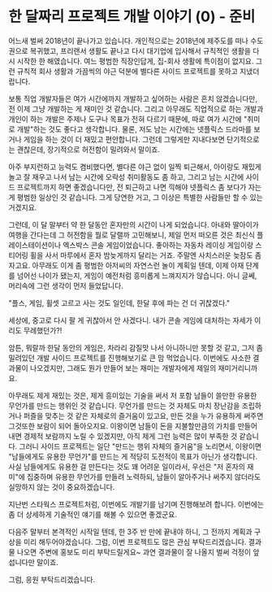 # 한 달짜리 프로젝트 개발 이야기 (0) - 준비

어느새 벌써 2018년이 끝나가고 있습니다. 개인적으로는  2018년에 제주도를 떠나 수도권으로 복귀했고, 프리랜서 생활도 끝나고 다시 대기업에 입사해서 규칙적인 생활을 다시 시작한 한 해였습니다. 여느 평범한 직장인답게, 집-회사 생활에 특이점이 없지요. 그런 규칙적 회사 생활과 가끔씩의 야근 덕분에 별다른 사이드 프로젝트를 못하고 지냈더랍니다.

보통 직업 개발자들은 여가 시간에까지 개발하고 싶어하는 사람은 흔치 않겠습니다만, 전 이제 그냥 개발하는 게 재미인 것 같습니다. 그리고 아무래도 직업적으로 하는 개발과 개인이 하는 개발은 주제나 도구나 목표가 전혀 다르기 때문에, 따로 여가 시간에 "취미로 개발"하는 것도 좋다고 생각합니다. 물론, 저도 남는 시간에는 넷플릭스 드라마를 보거나 게임을 하는 것이 더 재밌고 편안합니다. 그런데 그렇게만 지내다보면 단기적으로는 괜찮은데, 장기적으로 허전함이 밀려와서 말이죠.

아주 부지런하고 능력도 겸비했다면, 별다른 야근 없이 일찍 퇴근해서, 아이랑도 재밌게 놀고 잘 재우고 나서 남는 시간에 오락성 취미활동도 좀 하고, 그리고 남는 시간에 사이드 프로젝트까지 하면 좋겠습니다만, 전 퇴근하고 나면 끽해야 넷플릭스 좀 보다가 자는 게 평범한 일상인 것 같습니다. 그게 당연한 거고, 그 이상은 특별한 사람들만 할 수 있는 거겠지요.

그런데, 이 달 말부터 약 한 달동안 혼자만의 시간이 나게 되었습니다. 아내와 딸아이가 여행을 간다는데 그 허전함을 뭘로 달랠까  고민해보니, 제일 먼저 떠오른 것은 최신식 플레이스테이션이나 엑스박스 콘솔 게임이었습니다. 좋아하는 자동차 레이싱 게임이랑 스티어링 휠을 사서 마루에서 혼자 밤늦게까지 달리는 거죠. 주말엔 사치스러운 늦잠도 좀 자고요. 아무래도 이게 좀 평범한 아저씨의 자연스런 놀이 계획일 텐데, 이제 아재 단계를 넘어선 나이가 됐는지, 게임이 예전처럼 흥미롭게 느껴지지가 않습니다. 아니 글쎄, 머리속에 그런 생각이 먼저 들었답니다.

"플스, 게임, 휠셋 고르고 사는 것도 일인데, 한달 후에 파는 건 더 귀찮겠다."

세상에, 중고로 다시 팔 게 귀찮아서 안 사겠다니. 내가 콘솔 게임에 대처하는 자세가 이리도 무례했던가?!

암튼, 뭐랄까 한달 동안의 게임은, 차라리 감질맛 나서 아니하니만 못할 것 같고, 그저 좀 밀려있던 개발 사이드 프로젝트를 진행해보기로 큰 맘 먹었습니다. 이번에도 사소한 결과물이 나오겠지만, 그래도 뭔가 만들어 보는 재미는 개발자에게 제일의 재미거리니까요.

아무래도 제게 재밌는 것은, 제게 흥미있는 기술을 써서 저 포함 남들이 쓸만한 유용한 무언가를 만드는 행위인 것 같습니다. 무언가를 만드는 것 자체도 마치 장난감을 조립하거나 퍼즐을 맞추는 것 같은 자체로의 즐거움이 있고요, 만든 것을 누가 유용하게 써주면 그것또한 보람이 되어 돌아오지요. 이왕이면 남들이 돈을 지불할만큼의 가치를 만들어 내면 경제적 보람까지 노릴 수 있겠지만, 아직 제게 그런 능력은 많이 부족한 것 같습니다. 그러니 사이드 프로젝트는 일단 "만드는 행위 자체의 즐거움"을 노리면서, 이왕이면 "남들에게도 유용한 무언가"를 만드는 게 적당히 도전적이 목표가 아닌가 생각합니다. 사실 남들에게도 유용한 걸 만든다는 것도 꽤 어려운 일이라서, 우선은 "저 혼자의 재미"에 집중하며 유용한 무언가를 만들려 노력하되, 남들이 알아주거나 써주지 않더라도 실망하지 않는 것이 중요하겠습니다.

지난번 스타웍스 프로젝트처럼, 이번에도 개발기를 남기며 진행해보려 합니다. 이번에는 좀 더 상세하게 기술적인 얘기를 해볼 수 있으면 좋겠군요.

다음주 말부터 본격적인 시작일 텐데, 한 3주 반 만에 끝내야 하니, 그 전까지 계획과 구상을 미리 해두어야겠습니다. 그럼, 이번 프로젝트도 많은 관심 부탁드리겠습니다. 결과물 나오면 주변에 홍보도 미리 부탁드릴게요~  과연 결과물이 잘 나올지 벌써 걱정이 앞섭니다만 말이죠.

그럼, 응원 부탁드리겠습니다.
